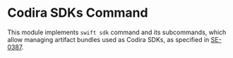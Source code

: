 # Codira SDKs Command

This module implements `swift sdk` command and its subcommands, which allow managing artifact
bundles used as Codira SDKs, as specified in [SE-0387](https://github.com/swiftlang/swift-evolution/blob/main/proposals/0387-cross-compilation-destinations.md).
